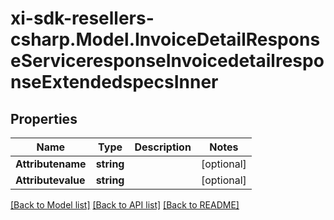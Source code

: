 # xi-sdk-resellers-csharp.Model.InvoiceDetailResponseServiceresponseInvoicedetailresponseExtendedspecsInner

## Properties

Name | Type | Description | Notes
------------ | ------------- | ------------- | -------------
**Attributename** | **string** |  | [optional] 
**Attributevalue** | **string** |  | [optional] 

[[Back to Model list]](../README.md#documentation-for-models) [[Back to API list]](../README.md#documentation-for-api-endpoints) [[Back to README]](../README.md)

